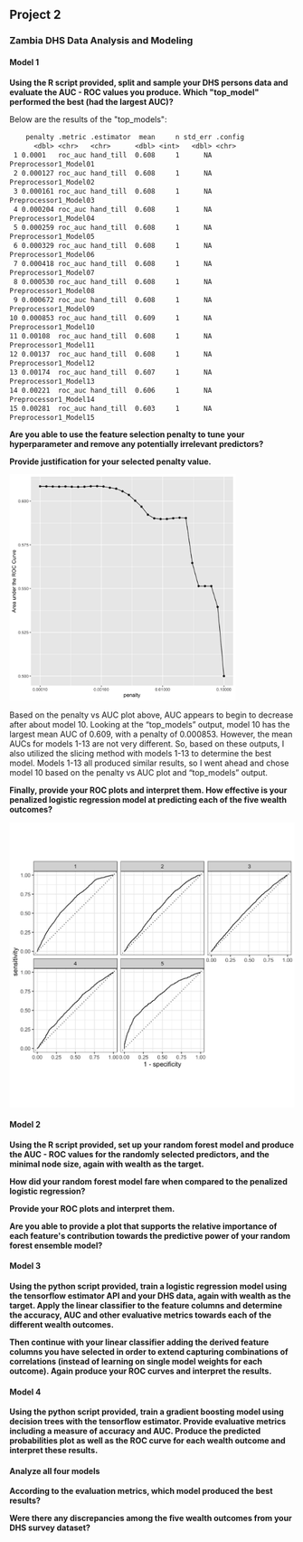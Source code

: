 ## Project 2

### Zambia DHS Data Analysis and Modeling

#### Model 1 

**Using the R script provided, split and sample your DHS persons data and evaluate the AUC - ROC values you produce. Which "top_model" performed the best (had the largest AUC)?** 

Below are the results of the "top_models":

```
    penalty .metric .estimator  mean     n std_err .config              
      <dbl> <chr>   <chr>      <dbl> <int>   <dbl> <chr>                
 1 0.0001   roc_auc hand_till  0.608     1      NA Preprocessor1_Model01
 2 0.000127 roc_auc hand_till  0.608     1      NA Preprocessor1_Model02
 3 0.000161 roc_auc hand_till  0.608     1      NA Preprocessor1_Model03
 4 0.000204 roc_auc hand_till  0.608     1      NA Preprocessor1_Model04
 5 0.000259 roc_auc hand_till  0.608     1      NA Preprocessor1_Model05
 6 0.000329 roc_auc hand_till  0.608     1      NA Preprocessor1_Model06
 7 0.000418 roc_auc hand_till  0.608     1      NA Preprocessor1_Model07
 8 0.000530 roc_auc hand_till  0.608     1      NA Preprocessor1_Model08
 9 0.000672 roc_auc hand_till  0.608     1      NA Preprocessor1_Model09
10 0.000853 roc_auc hand_till  0.609     1      NA Preprocessor1_Model10
11 0.00108  roc_auc hand_till  0.608     1      NA Preprocessor1_Model11
12 0.00137  roc_auc hand_till  0.608     1      NA Preprocessor1_Model12
13 0.00174  roc_auc hand_till  0.607     1      NA Preprocessor1_Model13
14 0.00221  roc_auc hand_till  0.606     1      NA Preprocessor1_Model14
15 0.00281  roc_auc hand_till  0.603     1      NA Preprocessor1_Model15
```

**Are you able to use the feature selection penalty to tune your hyperparameter and remove any potentially irrelevant predictors?**



**Provide justification for your selected penalty value.**

<img src="lr_plot.png" alt="drawing" width="400"/>

Based on the penalty vs AUC plot above, AUC appears to begin to decrease after about model 10. Looking at the “top_models” output, model 10 has the largest mean AUC of 0.609, with a penalty of 0.000853. However, the mean AUCs for models 1-13 are not very different. So, based on these outputs, I also utilized the slicing method with models 1-13 to determine the best model. Models 1-13 all produced similar results, so I went ahead and chose model 10 based on the penalty vs AUC plot and “top_models” output.

**Finally, provide your ROC plots and interpret them. How effective is your penalized logistic regression model at predicting each of the five wealth outcomes?**

<img src="lr_roc.png" alt="drawing" width="600"/>

#### Model 2

**Using the R script provided, set up your random forest model and produce the AUC - ROC values for the randomly selected predictors, and the minimal node size, again with wealth as the target.**

**How did your random forest model fare when compared to the penalized logistic regression?**

**Provide your ROC plots and interpret them.**

**Are you able to provide a plot that supports the relative importance of each feature's contribution towards the predictive power of your random forest ensemble model?**

#### Model 3

**Using the python script provided, train a logistic regression model using the tensorflow estimator API and your DHS data, again with wealth as the target. Apply the linear classifier to the feature columns and determine the accuracy, AUC and other evaluative metrics towards each of the different wealth outcomes.**

**Then continue with your linear classifier adding the derived feature columns you have selected in order to extend capturing combinations of correlations (instead of learning on single model weights for each outcome). Again produce your ROC curves and interpret the results.**

#### Model 4

**Using the python script provided, train a gradient boosting model using decision trees with the tensorflow estimator. Provide evaluative metrics including a measure of accuracy and AUC. Produce the predicted probabilities plot as well as the ROC curve for each wealth outcome and interpret these results.**


#### Analyze all four models

**According to the evaluation metrics, which model produced the best results?**

**Were there any discrepancies among the five wealth outcomes from your DHS survey dataset?**

